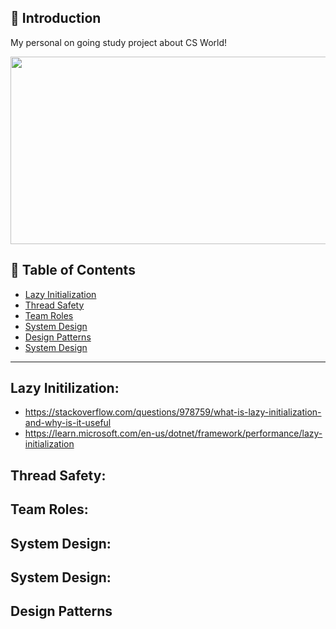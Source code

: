 ## 🚀 Introduction

My personal on going study project about CS World!

<p align="center">
  <img src = "https://www.kaufmancounty.net/ImageRepository/Document?documentId=5911" width=800 height=300>
</p>

## 🚩 Table of Contents
- [Lazy Initialization](#lazy-initialization)
- [Thread Safety](#thread-safety)
- [Team Roles](#team-roles)
- [System Design](#system-design)
- [Design Patterns](#design-patterns)
- [System Design](#system-design)

***

## Lazy Initilization:
  - https://stackoverflow.com/questions/978759/what-is-lazy-initialization-and-why-is-it-useful
  - https://learn.microsoft.com/en-us/dotnet/framework/performance/lazy-initialization

## Thread Safety:

## Team Roles:

## System Design:

## System Design:

## Design Patterns

